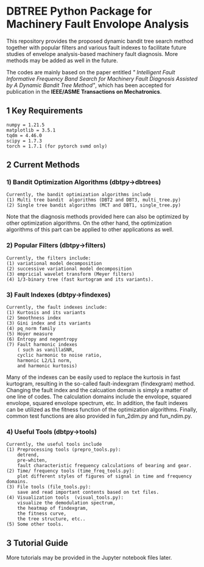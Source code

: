 # DBTREE Python Package for Machinery Fault Envolope Analysis  

This repository provides the proposed dynamic bandit tree search method together with popular filters and various fault indexes to facilitate future studies of envelope analysis-based machinery fault diagnosis. More methods may be added as well in the future.

The codes are mainly based on the paper entitled _" Intelligent Fault Informative Frequency Band Search for Machinery Fault Diagnosis Assisted by A Dynamic Bandit Tree Method"_, which has been accepted for publication in the **IEEE/ASME Transactions on Mechatronics**. 

## 1 Key Requirements
    numpy = 1.21.5
    matplotlib = 3.5.1
    tqdm = 4.46.0
    scipy = 1.7.3
    torch = 1.7.1 (for pytorch svmd only)

## 2 Current Methods

### 1) Bandit Optimization Algorithms (dbtpy->dbtrees)
    Currently, the bandit optimization algorithms include
    (1) Multi tree bandit  algorithms (DBT2 and DBT3, multi_tree.py)
    (2) Single tree bandit algorithms (MCT and DBT1, single_tree.py)
Note that the diagnosis methods provided here can also be optimized by other optimization algorithms. On the other hand, the optimization algorithms of this part can be applied to other applications as well.

### 2) Popular Filters (dbtpy->filters)

    Currently, the filters include: 
    (1) variational model decomposition
    (2) successive variational model decomposition
    (3) empricial wavelet transform (Meyer filters)
    (4) 1/3-binary tree (fast kurtogram and its variants).  

### 3) Fault Indexes (dbtpy->findexes)
    Currently, the fault indexes include:
    (1) Kurtosis and its variants
    (2) Smoothness index
    (3) Gini index and its variants
    (4) pq_norm family
    (5) Hoyer measure
    (6) Entropy and negentropy
    (7) Fault harmonic indexes 
        ( such as vanillaSNR, 
        cyclic harmonic to noise ratio,
        harmonic L2/L1 norm, 
        and harmonic kurtosis)
Many of the indexes can be easily used to replace the kurtosis in fast kurtogram, resulting in the so-called fault-indexgram (findexgram) method. Changing the fault index and the calcuation domain is simply a matter of one line of codes. The calculation domains include the envolope, squared envolope, squared envolope spectrum, etc. In addition, the fault indexes can be utilized as the fitness function of the optimization algorithms. Finally, common test functions are also provided in fun_2dim.py and fun_ndim.py.

### 4) Useful Tools (dbtpy->tools)
    Currently, the useful tools include
    (1) Preprocessing tools (prepro_tools.py): 
        detrend, 
        pre-whiten,
        fault characteristic frequency calculations of bearing and gear. 
    (2) Time/ frequency tools (time_freq_tools.py): 
        plot different styles of figures of signal in time and frequency domains.
    (3) File tools (file_tools.py): 
        save and read important contents based on txt files. 
    (4) Visualization tools  (visual_tools.py): 
        visualize the demodulation spectrum, 
        the heatmap of findexgram,
        the fitness curve,
        the tree structure, etc.. 
    (5) Some other tools. 

## 3 Tutorial Guide

More tutorials may be provided in the Jupyter notebook files later. 



